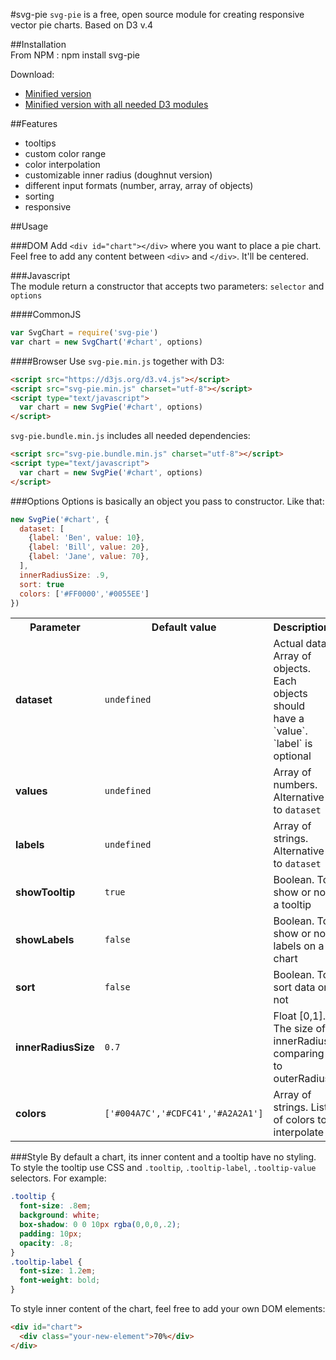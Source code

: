 #svg-pie
`svg-pie` is a free, open source module for creating responsive vector pie charts. Based on D3 v.4

##Installation  
From NPM :
    npm install svg-pie

Download:
* [Minified version](https://raw.githubusercontent.com/zemlyansky/svg-pie/master/svg-pie.min.js)
* [Minified version with all needed D3 modules](https://raw.githubusercontent.com/zemlyansky/svg-pie/master/svg-pie.bundle.min.js)

##Features
* tooltips
* custom color range
* color interpolation
* customizable inner radius (doughnut version)
* different input formats (number, array, array of objects)
* sorting
* responsive

##Usage

###DOM
Add `<div id="chart"></div>` where you want to place a pie chart.
Feel free to add any content between `<div>` and `</div>`. It'll be centered.

###Javascript   
The module return a constructor that accepts two parameters: `selector` and `options`

####CommonJS
```javascript
var SvgChart = require('svg-pie')
var chart = new SvgChart('#chart', options)
```
####Browser
Use `svg-pie.min.js` together with D3:
```html
<script src="https://d3js.org/d3.v4.js"></script>
<script src="svg-pie.min.js" charset="utf-8"></script>
<script type="text/javascript">
  var chart = new SvgPie('#chart', options)
</script>
```

`svg-pie.bundle.min.js` includes all needed dependencies:
```html
<script src="svg-pie.bundle.min.js" charset="utf-8"></script>
<script type="text/javascript">
  var chart = new SvgPie('#chart', options)
</script>
```

###Options
Options is basically an object you pass to constructor. Like that:
```javascript
new SvgPie('#chart', {
  dataset: [
    {label: 'Ben', value: 10},
    {label: 'Bill', value: 20},
    {label: 'Jane', value: 70},
  ],
  innerRadiusSize: .9,
  sort: true
  colors: ['#FF0000','#0055EE']
})
```

<table>
    <tr>
        <th>Parameter</th>
        <th>Default value</th>
        <th>Description</th>
    </tr>
    <tr>
        <td><strong>dataset</strong></td>
        <td><code>undefined</code></td>
        <td>Actual data. Array of objects. Each objects should have a `value`. `label` is optional</td>
    </tr>
    <tr>
        <td><strong>values</strong></td>
        <td><code>undefined</code></td>
        <td>Array of numbers. Alternative to <code>dataset</code></td>
    </tr>
    <tr>
        <td><strong>labels</strong></td>
        <td><code>undefined</code></td>
        <td>Array of strings. Alternative to <code>dataset</code></td>
    </tr>
    <tr>
        <td><strong>showTooltip</strong></td>
        <td><code>true</code></td>
        <td>Boolean. To show or not a tooltip</td>
    </tr>
    <tr>
        <td><strong>showLabels</strong></td>
        <td><code>false</code></td>
        <td>Boolean. To show or not labels on a chart</td>
    </tr>
    <tr>
        <td><strong>sort</strong></td>
        <td><code>false</code></td>
        <td>Boolean. To sort data or not</td>
    </tr>
    <tr>
        <td><strong>innerRadiusSize</strong></td>
        <td><code>0.7</code></td>
        <td>Float [0,1]. The size of innerRadius comparing to outerRadius</td>
    </tr>
    <tr>
        <td><strong>colors</strong></td>
        <td><code>['#004A7C','#CDFC41','#A2A2A1']</code></td>
        <td>Array of strings. List of colors to interpolate </td>
    </tr>
</table>

###Style
By default a chart, its inner content and a tooltip have no styling.
To style the tooltip use CSS and `.tooltip`, `.tooltip-label`, `.tooltip-value` selectors.
For example:
```CSS
.tooltip {
  font-size: .8em;
  background: white;
  box-shadow: 0 0 10px rgba(0,0,0,.2);
  padding: 10px;
  opacity: .8;
}
.tooltip-label {
  font-size: 1.2em;
  font-weight: bold;
}
```

To style inner content of the chart, feel free to add your own DOM elements:
```html
<div id="chart">
  <div class="your-new-element">70%</div>
</div>
```
